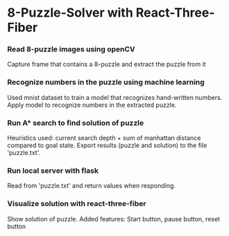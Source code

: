 # 8-Puzzle-Solver with React-Three-Fiber

### Read 8-puzzle images using openCV
Capture frame that contains a 8-puzzle and extract the puzzle from it

### Recognize numbers in the puzzle using machine learning
Used mnist dataset to train a model that recognizes hand-written numbers. Apply model to recognize numbers in the extracted puzzle.

### Run A* search to find solution of puzzle
Heuristics used: current search depth + sum of manhattan distance compared to goal state.
Export results (puzzle and solution) to the file 'puzzle.txt'.

### Run local server with flask
Read from 'puzzle.txt' and return values when responding.

### Visualize solution with react-three-fiber
Show solution of puzzle. 
Added features: Start button, pause button, reset button

